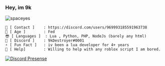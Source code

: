 ### Hey, im 9k

<p align="left"> <img src="https://komarev.com/ghpvc/?username=mrhackerman35297&label=Profile%20views&color=0e75b6&style=flat" alt="spaceyes" /> </p>

```
🦍 [ Contact ]    : https://discord.com/users/969993185591963738
🔞 [ Age ]        : Fed
😎 [ Languages ]  : Lua , Python, PHP, NodeJs (barely any html)
🔗 [ Discord ]    : 9kDestroyer#0001
⚡ [ Fun Fact ]   : iv been a lua developer for 4+ years
🤔 [ Help]        : Willing to help with any roblox script I am bored.   
```

[![Discord Presense](https://cdn.discordapp.com/icons/995939792695074826/bbc32126e2d856cf7541880a8f774667.png?size=4096)](https://discord.gg/wPQHasG3nX)
